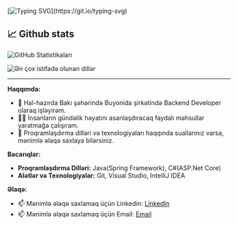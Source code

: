[![Typing SVG](https://readme-typing-svg.herokuapp.com?size=18&color=2BF723&lines=Hello,+my+name+is+Rashid+Babazada.;I'm+Back-End+Developer.)](https://git.io/typing-svg)

📈 Github stats
---
![GitHub Statistikaları](https://github-readme-stats.vercel.app/api?username=Rako024&show_icons=true&theme=radical)

![Ən çox istifadə olunan dillər](https://github-readme-stats.vercel.app/api/top-langs/?username=Rako024&layout=compact&theme=radical)

---

**Haqqımda:**

- 🌱 Hal-hazırda Bakı şəhərində Buyonida şirkətində Backend Developer olaraq işləyirəm.
- 👨‍💻 İnsanların gündəlik həyatını asanlaşdıracaq faydalı məhsullar yaratmağa çalışıram.
- 💬 Proqramlaşdırma dilləri və texnologiyaları haqqında suallarınız varsa, mənimlə əlaqə saxlaya bilərsiniz.

**Bacarıqlar:**

- **Proqramlaşdırma Dilləri:** Java(Spring Framework), C#(ASP.Net Core)
- **Alətlər və Texnologiyalar:** Git, Visual Studio, IntelliJ IDEA

**Əlaqə:**

- 📫 Mənimlə əlaqə saxlamaq üçün Linkedin: [LinkedIn](https://www.linkedin.com/in/residbabazade)
- 📫 Mənimlə əlaqə saxlamaq üçün Email: [Email](residbabayev42@gmail.com)

